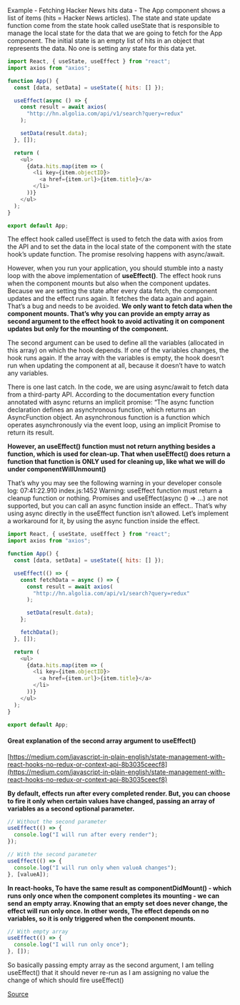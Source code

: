 Example - Fetching Hacker News hits data - The App component shows a list of items (hits = Hacker News articles). The state and state update function come from the state hook called useState that is responsible to manage the local state for the data that we are going to fetch for the App component. The initial state is an empty list of hits in an object that represents the data. No one is setting any state for this data yet.

```js
import React, { useState, useEffect } from "react";
import axios from "axios";

function App() {
  const [data, setData] = useState({ hits: [] });

  useEffect(async () => {
    const result = await axios(
      "http://hn.algolia.com/api/v1/search?query=redux"
    );

    setData(result.data);
  }, []);

  return (
    <ul>
      {data.hits.map(item => (
        <li key={item.objectID}>
          <a href={item.url}>{item.title}</a>
        </li>
      ))}
    </ul>
  );
}

export default App;
```

The effect hook called useEffect is used to fetch the data with axios from the API and to set the data in the local state of the component with the state hook’s update function. The promise resolving happens with async/await.

However, when you run your application, you should stumble into a nasty loop with the above implementation of **useEffect()**. The effect hook runs when the component mounts but also when the component updates. Because we are setting the state after every data fetch, the component updates and the effect runs again. It fetches the data again and again. That’s a bug and needs to be avoided. **We only want to fetch data when the component mounts. That’s why you can provide an empty array as second argument to the effect hook to avoid activating it on component updates but only for the mounting of the component.**

The second argument can be used to define all the variables (allocated in this array) on which the hook depends. If one of the variables changes, the hook runs again. If the array with the variables is empty, the hook doesn’t run when updating the component at all, because it doesn’t have to watch any variables.

There is one last catch. In the code, we are using async/await to fetch data from a third-party API. According to the documentation every function annotated with async returns an implicit promise: “The async function declaration defines an asynchronous function, which returns an AsyncFunction object. An asynchronous function is a function which operates asynchronously via the event loop, using an implicit Promise to return its result.

**However, an useEffect() function must not return anything besides a function, which is used for clean-up. That when useEffect() does return a function that function is ONLY used for cleaning up, like what we will do under componentWillUnmount()**

That’s why you may see the following warning in your developer console log: 07:41:22.910 index.js:1452 Warning: useEffect function must return a cleanup function or nothing. Promises and useEffect(async () => …) are not supported, but you can call an async function inside an effect.. That’s why using async directly in the useEffect function isn’t allowed. Let’s implement a workaround for it, by using the async function inside the effect.

```js
import React, { useState, useEffect } from "react";
import axios from "axios";

function App() {
  const [data, setData] = useState({ hits: [] });

  useEffect(() => {
    const fetchData = async () => {
      const result = await axios(
        "http://hn.algolia.com/api/v1/search?query=redux"
      );

      setData(result.data);
    };

    fetchData();
  }, []);

  return (
    <ul>
      {data.hits.map(item => (
        <li key={item.objectID}>
          <a href={item.url}>{item.title}</a>
        </li>
      ))}
    </ul>
  );
}

export default App;
```

#### Great explanation of the second array argument to useEffect()

[https://medium.com/javascript-in-plain-english/state-management-with-react-hooks-no-redux-or-context-api-8b3035ceecf8](https://medium.com/javascript-in-plain-english/state-management-with-react-hooks-no-redux-or-context-api-8b3035ceecf8)

**By default, effects run after every completed render. But, you can choose to fire it only when certain values have changed, passing an array of variables as a second optional parameter.**

```js
// Without the second parameter
useEffect(() => {
  console.log("I will run after every render");
});

// With the second parameter
useEffect(() => {
  console.log("I will run only when valueA changes");
}, [valueA]);
```

**In react-hooks, To have the same result as componentDidMount() - which runs only once when the component completes its mounting - we can send an empty array. Knowing that an empty set does never change, the effect will run only once. In other words, The effect depends on no variables, so it is only triggered when the component mounts.**

```js
// With empty array
useEffect(() => {
  console.log("I will run only once");
}, []);
```

So basically passing empty array as the second argument, I am telling useEffect() that it should never re-run as I am assigning no value the change of which should fire useEffect()

[Source](https://www.robinwieruch.de/react-hooks-fetch-data/)
